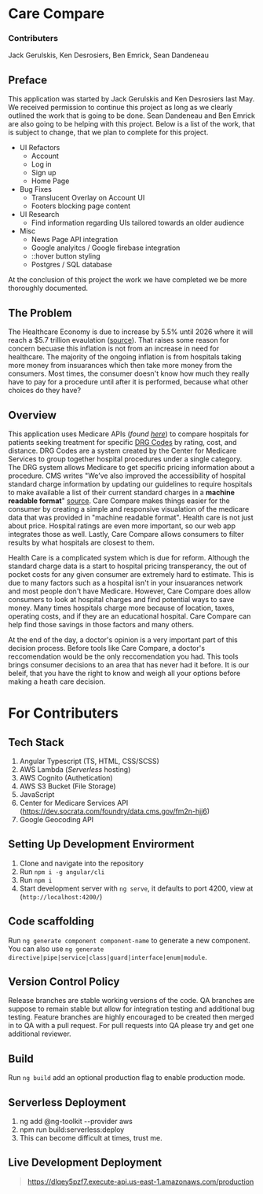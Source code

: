 # **Care Compare**
### Contributers
Jack Gerulskis, Ken Desrosiers, Ben Emrick, Sean Dandeneau


## Preface

This application was started by Jack Gerulskis and Ken Desrosiers last May. We received permission to continue this project as long as we clearly outlined the work that is going to be done. Sean Dandeneau and Ben Emrick are also going to be helping with this project. Below is a list of the work, that is subject to change, that we plan to complete for this project.

- UI Refactors
    - Account
    - Log in
    - Sign up
    - Home Page
- Bug Fixes
    - Translucent Overlay on Account UI
    - Footers blocking page content
- UI Research
    - Find information regarding UIs tailored towards an older audience
- Misc
    - News Page API integration
    - Google analyitcs / Google firebase integration
    - ::hover button styling
    - Postgres / SQL database

At the conclusion of this project the work we have completed we be more thoroughly documented.

## The Problem

The Healthcare Economy is due to increase by 5.5% until 2026 where it will reach a $5.7 trillion evaulation ([source](https://www.modernhealthcare.com/article/20190204/NEWS/190209984/hospital-price-growth-driving-healthcare-spending)). That raises some reason for concern becuase this inflation is not from an increase in need for healthcare. The majority of the ongoing inflation is from hospitals taking more money from insuarances which then take more money from the consumers. Most times, the consumer doesn't know how much they really have to pay for a procedure until after it is performed, because what other choices do they have?

## Overview

This application uses Medicare APIs (*found [here](https://dev.socrata.com/foundry/data.cms.gov/fm2n-hjj6)*) to compare hospitals for patients seeking treatment for specific [DRG Codes](https://www.cms.gov/Research-Statistics-Data-and-Systems/Statistics-Trends-and-Reports/MedicareFeeforSvcPartsAB/downloads/DRGdesc08.pdf) by rating, cost, and distance. DRG Codes are a system created by the Center for Medicare Services to group together hospital procedures under a single category. The DRG system allows Medicare to get specific pricing information about a procedure. CMS writes "We’ve also improved the accessibility of hospital standard charge information by updating our guidelines to require hospitals to make available a list of their current standard charges in a **machine readable format**" [source](https://www.cms.gov/blog/you-have-right-know-price). Care Compare makes things easier for the consumer by creating a simple and responsive visualation of the medicare data that was provided in "machine readable format". Health care is not just about price. Hospital ratings are even more important, so our web app integrates those as well. Lastly, Care Compare allows consumers to filter results by what hospitals are closest to them.

Health Care is a complicated system which is due for reform. Although the standard charge data is a start to hospital pricing transperancy, the out of pocket costs for any given consumer are extremely hard to estimate. This is due to many factors such as a hospital isn't in your insuarances network and most people don't have Medicare. However, Care Compare does allow consumers to look at hospital charges and find potential ways to save money. Many times hospitals charge more because of location, taxes, operating costs, and if they are an educational hospital. Care Compare can help find those savings in those factors and many others.

At the end of the day, a doctor's opinion is a very important part of this decision process. Before tools like Care Compare, a doctor's reccomendation would be the only reccomendation you had. This tools brings consumer decisions to an area that has never had it before. It is our beleif, that you have the right to know and weigh all your options before making a heath care decision.

# **For Contributers**

## Tech Stack

1. Angular Typescript (TS, HTML, CSS/SCSS)
2. AWS Lambda (*Serverless* hosting)
3. AWS Cognito (Authetication)
4. AWS S3 Bucket (File Storage)
5. JavaScript
6. Center for Medicare Services API (https://dev.socrata.com/foundry/data.cms.gov/fm2n-hjj6)
7. Google Geocoding API

## Setting Up Development Envirorment

1. Clone and navigate into the repository
3. Run `npm i -g angular/cli`
2. Run `npm i`
4. Start development server with `ng serve`, it defaults to port 4200, view at (`http://localhost:4200/`)

## Code scaffolding

Run `ng generate component component-name` to generate a new component. You can also use `ng generate directive|pipe|service|class|guard|interface|enum|module`.

## Version Control Policy

Release branches are stable working versions of the code. QA branches are suppose to remain stable but allow for integration testing and additional bug testing. Feature branches are highly encouraged to be created then merged in to QA with a pull request. For pull requests into QA please try and get one additional reviewer.

## Build

Run `ng build` add an optional production flag to enable production mode.

## Serverless Deployment

1. ng add @ng-toolkit --provider aws
2. npm run build:serverless:deploy
3. This can become difficult at times, trust me.

## Live Development Deployment

> https://dlqey5pzf7.execute-api.us-east-1.amazonaws.com/production






